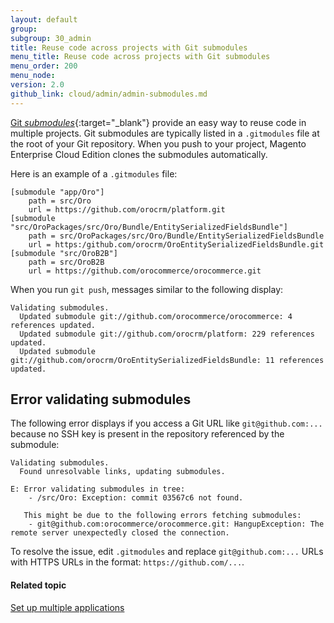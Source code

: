 ```yaml
---
layout: default
group: 
subgroup: 30_admin
title: Reuse code across projects with Git submodules
menu_title: Reuse code across projects with Git submodules
menu_order: 200
menu_node: 
version: 2.0
github_link: cloud/admin/admin-submodules.md
---
```


[Git *submodules*](https://git-scm.com/book/en/v2/Git-Tools-Submodules){:target="_blank"} provide an easy way to reuse code in multiple projects. Git submodules are typically
listed in a `.gitmodules` file at the root of your Git repository. When you push to your project, 
Magento Enterprise Cloud Edition clones the submodules automatically.

Here is an example of a `.gitmodules` file:

	[submodule "app/Oro"]
		path = src/Oro
		url = https://github.com/orocrm/platform.git
	[submodule "src/OroPackages/src/Oro/Bundle/EntitySerializedFieldsBundle"]
		path = src/OroPackages/src/Oro/Bundle/EntitySerializedFieldsBundle
		url = https:/github.com/orocrm/OroEntitySerializedFieldsBundle.git
	[submodule "src/OroB2B"]
		path = src/OroB2B
		url = https://github.com/orocommerce/orocommerce.git

When you run `git push`, messages similar to the following display:

	Validating submodules.
	  Updated submodule git://github.com/orocommerce/orocommerce: 4 references updated.
	  Updated submodule git://github.com/orocrm/platform: 229 references updated.
	  Updated submodule git://github.com/orocrm/OroEntitySerializedFieldsBundle: 11 references updated.

## Error validating submodules
The following error displays if you access a Git URL like `git@github.com:...` because no SSH key is present in the repository referenced by the submodule:

	Validating submodules.
	  Found unresolvable links, updating submodules.

	E: Error validating submodules in tree:
	    - /src/Oro: Exception: commit 03567c6 not found.

	   This might be due to the following errors fetching submodules:
	    - git@github.com:orocommerce/orocommerce.git: HangupException: The remote server unexpectedly closed the connection.

To resolve the issue, edit `.gitmodules` and replace `git@github.com:...` URLs with HTTPS URLs in the format: `https://github.com/...`.

#### Related topic
[Set up multiple applications]({{page.baseurl}}cloud/project/project-conf-multi.html#cloud-multi-app-submod)


